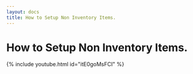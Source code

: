 ```yaml
---
layout: docs
title: How to Setup Non Inventory Items.   
---
```


#   How to Setup Non Inventory Items.

{% include youtube.html id="itE0goMsFCI" %}

